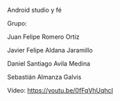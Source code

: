 Android studio y fé

Grupo:

Juan Felipe Romero Ortiz

Javier Felipe Aldana Jaramillo

Daniel Santiago Avila Medina

Sebastián Almanza Galvis

Video: https://youtu.be/0fFqVhUqhcI

